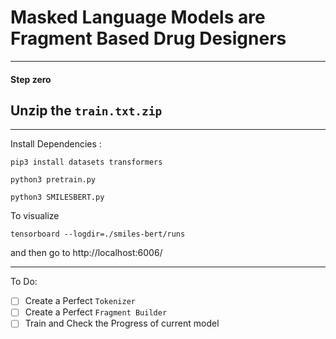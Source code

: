 # Masked Language Models are Fragment Based Drug Designers
---
#### Step zero
## Unzip the `train.txt.zip`
---
Install Dependencies :

```
pip3 install datasets transformers
```

```
python3 pretrain.py
```

```
python3 SMILESBERT.py
```

To visualize

```
tensorboard --logdir=./smiles-bert/runs
```
and then go to http://localhost:6006/

---

To Do:

- [ ] Create a Perfect `Tokenizer`
- [ ] Create a Perfect `Fragment Builder`
- [ ] Train and Check the Progress of current model
